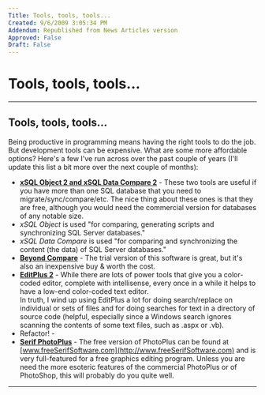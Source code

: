 ```yaml
---
Title: Tools, tools, tools...
Created: 9/6/2009 3:05:34 PM
Addendum: Republished from News Articles version
Approved: False
Draft: False
---
```

# Tools, tools, tools...

---

## Tools, tools, tools...


Being productive in programming means having the right tools to do the job. But development tools can be expensive. What are some more affordable options? Here's a few I've run across over the past couple of years (I'll update this list a bit more over the next couple of months):


- [**xSQL Object 2 and xSQL Data Compare 2**](http://www.x-sql.com/LiteEdition.aspx) - These two tools are useful if you have more than one SQL database that you need to migrate/sync/compare/etc. The nice thing about these ones is that they are free, although you would need the commercial version for databases of any notable size.       
 - *xSQL Object* is used "for comparing, generating scripts and synchronizing SQL Server databases."
 - *xSQL Data Compare* is used "for comparing and synchronizing the content (the data) of SQL Server databases."
- [**Beyond Compare**](http://www.scootersoftware.com/) - The trial version of this software is great, but it's also an inexpensive buy & worth the cost.
- [**EditPlus 2**](http://www.editplus.com/) - While there are lots of power tools that give you a color-coded editor, complete with intellisense, every once in a while it helps to have a low-end color-coded text editor.         
In truth, I wind up using EditPlus a lot for doing search/replace on individual or sets of files and for doing searches for text in a directory of source code (helpful, especially since a Windows search ignores scanning the contents of some text files, such as .aspx or .vb).
- Refactor! -
- [**Serif PhotoPlus**](http://www.freeserifsoftware.com/) - The free version of PhotoPlus can be found at [www.freeSerifSoftware.com](http://www.freeSerifSoftware.com) and is very full-featured for a free graphics editing program. Unless you are need the more esoteric features of the commercial PhotoPlus or of PhotoShop, this will probably do you quite well.





---

